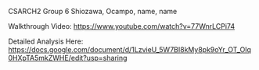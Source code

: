 CSARCH2 Group 6
Shiozawa, Ocampo, name, name

Walkthrough Video:
https://www.youtube.com/watch?v=77WnrLCPi74


Detailed Analysis Here:
https://docs.google.com/document/d/1LzvieU_5W7BI8kMy8pk9oYr_OT_OIq0HXpTA5mkZWHE/edit?usp=sharing
